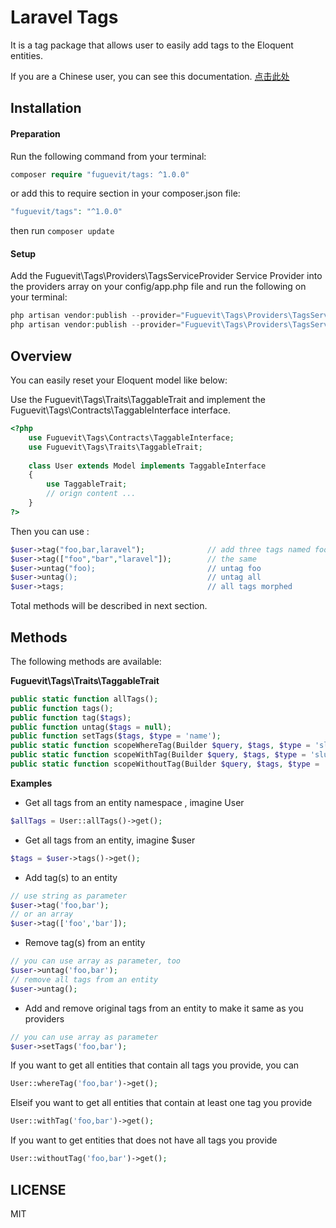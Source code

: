 # Laravel Tags

It is a tag package that allows user to easily add tags to the Eloquent entities.

If you are a Chinese user, you can see this documentation. [点击此处](https://github.com/fuguevit/tags/blob/master/README_ZH.md)

## Installation

#### Preparation

Run the following command from your terminal:

```php
composer require "fuguevit/tags: ^1.0.0"
```

or add this to require section in  your composer.json file:

```php
"fuguevit/tags": "^1.0.0"
```

then run `composer update`

#### Setup

Add the Fuguevit\Tags\Providers\TagsServiceProvider Service Provider into the providers array on your config/app.php file and run the following on your terminal:

```php
php artisan vendor:publish --provider="Fuguevit\Tags\Providers\TagsServiceProvider" --tag="config"
php artisan vendor:publish --provider="Fuguevit\Tags\Providers\TagsServiceProvider" --tag="migrations"
```

## Overview

You can easily reset your Eloquent model like below:

Use the Fuguevit\Tags\Traits\TaggableTrait and implement the Fuguevit\Tags\Contracts\TaggableInterface interface.

```php
<?php
    use Fuguevit\Tags\Contracts\TaggableInterface;
    use Fuguevit\Tags\Traits\TaggableTrait;
    
    class User extends Model implements TaggableInterface
    {
        use TaggableTrait;
        // orign content ...
    }
?>
```

Then you can use :

```php
$user->tag("foo,bar,laravel");              // add three tags named foo,bar,laravel 
$user->tag(["foo","bar","laravel"]);        // the same
$user->untag("foo);                         // untag foo
$user->untag();                             // untag all
$user->tags;                                // all tags morphed
```

Total methods will be described in next section.

## Methods

The following methods are available:

**Fuguevit\Tags\Traits\TaggableTrait**

```php
public static function allTags();
public function tags();
public function tag($tags);
public function untag($tags = null);
public function setTags($tags, $type = 'name');
public static function scopeWhereTag(Builder $query, $tags, $type = 'slug');
public static function scopeWithTag(Builder $query, $tags, $type = 'slug');
public static function scopeWithoutTag(Builder $query, $tags, $type = 'slug');
```

**Examples**

- Get all tags from an entity namespace , imagine User
```php
$allTags = User::allTags()->get();
```

- Get all tags from an entity, imagine $user
```php
$tags = $user->tags()->get();
```

- Add tag(s) to an entity
```php
// use string as parameter
$user->tag('foo,bar'); 
// or an array
$user->tag(['foo','bar']);
```

- Remove tag(s) from an entity
```php
// you can use array as parameter, too
$user->untag('foo,bar');
// remove all tags from an entity
$user->untag();
```

- Add and remove original tags from an entity to make it same as you providers
```php
// you can use array as parameter
$user->setTags('foo,bar');
```

If you want to get all entities that contain all tags you provide, you can
```php
User::whereTag('foo,bar')->get();
```

Elseif you want to get all entities that contain at least one tag you provide
```php
User::withTag('foo,bar')->get();
```

If you want to get entities that does not have all tags you provide
```php
User::withoutTag('foo,bar')->get();
```

## LICENSE

MIT